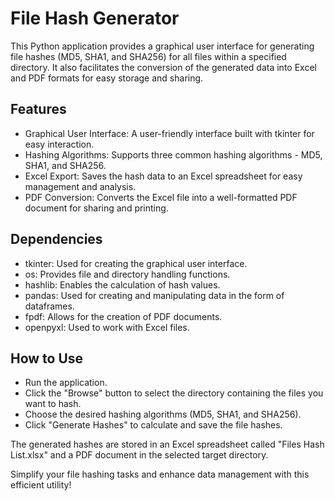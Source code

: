 # File Hash Generator

This Python application provides a graphical user interface for generating file hashes (MD5, SHA1, and SHA256) for all files within a specified directory. It also facilitates the conversion of the generated data into Excel and PDF formats for easy storage and sharing.

## Features

  - Graphical User Interface: A user-friendly interface built with tkinter for easy interaction.
  - Hashing Algorithms: Supports three common hashing algorithms - MD5, SHA1, and SHA256.
  - Excel Export: Saves the hash data to an Excel spreadsheet for easy management and analysis.
  - PDF Conversion: Converts the Excel file into a well-formatted PDF document for sharing and printing.

## Dependencies

  - tkinter: Used for creating the graphical user interface.
  - os: Provides file and directory handling functions.
  - hashlib: Enables the calculation of hash values.
  - pandas: Used for creating and manipulating data in the form of dataframes.
  - fpdf: Allows for the creation of PDF documents.
  - openpyxl: Used to work with Excel files.

## How to Use
  
  - Run the application.
  - Click the "Browse" button to select the directory containing the files you want to hash.
  - Choose the desired hashing algorithms (MD5, SHA1, and SHA256).
  - Click "Generate Hashes" to calculate and save the file hashes.

The generated hashes are stored in an Excel spreadsheet called "Files Hash List.xlsx" and a PDF document in the selected target directory.

Simplify your file hashing tasks and enhance data management with this efficient utility!
